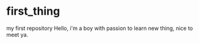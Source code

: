 # first_thing
my first repository
Hello, i'm a boy with passion to learn new thing, nice to meet ya.
